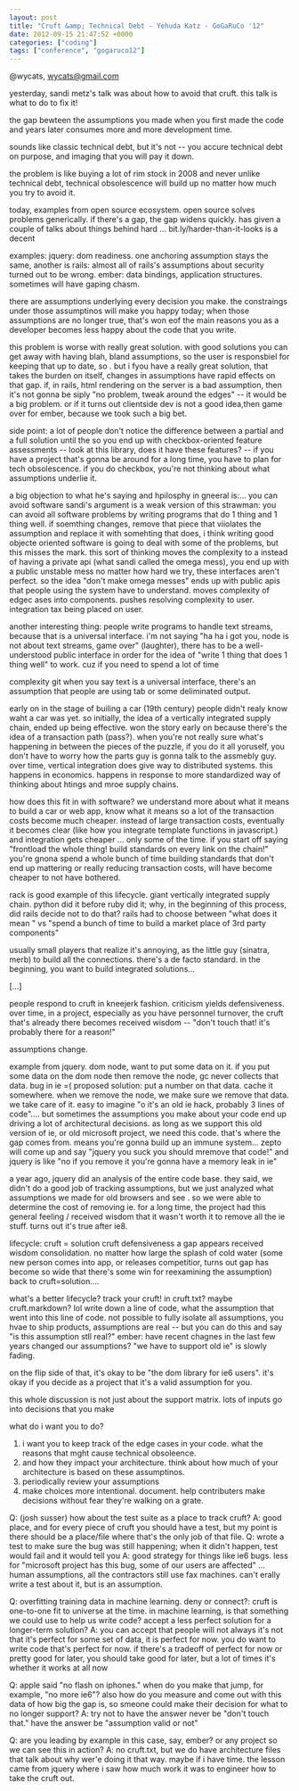 ```yaml
---
layout: post
title: "Cruft &amp; Technical Debt - Yehuda Katz - GoGaRuCo '12"
date: 2012-09-15 21:47:52 +0000
categories: ["coding"]
tags: ["conference", "gogaruco12"]
---
```


@wycats, wycats@gmail.com

yesterday, sandi metz's talk was about how to avoid that cruft. this talk is what to do to fix it! 

the gap bewteen the assumptions you made when you first made the code and years later consumes more and more development time. 

sounds like classic technical debt, but it's not -- you accure technical debt on purpose, and imaging that you will pay it down. 

the problem is like buying a lot of rim stock in 2008 and never
unlike technical debt, technical obsolescence will build up no matter how much you try to avoid it. 

today, examples from open source ecosystem. open source solves problems generically. if there's a gap, the gap widens quickly. 
has given a couple of talks about things behind hard ... bit.ly/harder-than-it-looks is a decent 

examples: 
jquery: dom readiness. one anchoring assumption stays the same, another is 
rails: almost all of rails's assumptions about security turned out to be wrong. 
ember: data bindings, application structures. sometimes will have gaping chasm. 

there are assumptions underlying every decision you make. the constraings under those assumptinos will make you happy today; when those assumptions are no longer true, that's won eof the main reasons you as a developer becomes less happy about the code that you write. 

this problem is worse with really great solution. with good solutions you can get away with having blah, bland assumptions, so the user is responsbiel for keeping that up to date, so . but i fyou have a really great solution, that takes the burden on itself, changes in assumptions have rapid effects on that gap. if, in rails, html rendering on the server is a bad assumption, then it's not gonna be siply "no problem, tweak around the edges" -- it would be a big problem. or if it turns out clientside dev is not a good idea,then game over for ember, because we took such a big bet. 

side point: a lot of people don't notice the difference between a partial and a full solution until the 
so you end up with checkbox-oriented feature assessments -- look at this library, does it have these features? -- if you have a project that's gonna be around for a long time, you have to plan for tech obsolescence. if you do checkbox, you're not thinking about what assumptions underlie it. 

a big objection to what he's saying and hpilosphy in gneeral is:... you can avoid software
sandi's argument is a weak version of this strawman: you can avoid all software problems by writing programs that do 1 thing and 1 thing well. if soemthing changes, remove that piece that viiolates the assumption and replace it with somehting that does,
i think writing good objecte oriented software is going to deal with some of the problems, but this misses the mark. this sort of thinking moves the complexity to a 
instead of having a private api (what sandi called the omega mess), you end up with a public unstable mess 
no matter how hard we try, these interfaces aren't perfect. so the idea "don't make omega messes" ends up with public apis that people using the system have to understand. moves complexity of edgec ases into components. pushes resolving complexity to user. integration tax being placed on user. 

another interesting thing: people 
write programs to handle text streams, because that is a universal interface. i'm not saying "ha ha i got you, node is not about text streams, game over" (laughter), there has to be a well-understood public interface in order for the idea of "write 1 thing that does 1 thing well" to work. cuz if you need to spend a lot of time 

complexity
git
when you say text is a universal interface, there's an assumption that people are using tab or some deliminated output. 

early on in the stage of builing a car (19th century) people didn't realy know waht a car was yet. so initially, the idea of a vertically integrated supply chain, ended up being effective. won the story early on because there's the idea of a transaction path (pass?). when you're not really sure what's happening in between the pieces of the puzzle, if you do it all yoruself, you don't have to worry how the parts guy is gonna talk to the assmebly guy. 
over time, vertical integration does give way to distributed systems. this happens in economics. happens in response to more standardized way of thinking about htings and mroe supply chains. 

how does this fit in with software? 
we understand more about what it means to build a car or web app, know what it means
so a lot of the transaction costs become much cheaper. instead of large transaction costs, eventually it becomes clear (like how you integrate template functions in javascript.)
and integration gets cheaper ... only some of the time. if you start off saying "frontload the whole thing! build standards on every link on the chain!" you're gnona spend a whole bunch of time building standards that don't end up mattering or really reducing transaction costs, will have become cheaper to not have bothered. 

rack is good example of this lifecycle. giant vertically integrated supply chain. python did it before ruby did it; why, in the beginning of this process, did rails decide not to do that? rails had to choose between "what does it mean " vs "spend a bunch of time to build a market place of 3rd party components" 

usually small players that realize it's annoying, as the little guy (sinatra, merb) to build all the connections. there's a de facto standard. in the beginning, you want to build integrated solutions...

[...]

people respond to cruft in kneejerk fashion. criticism yields defensiveness. over time, in a project, especially as you have personnel turnover, the cruft that's already there becomes received wisdom -- "don't touch that! it's probably there for a reason!" 

assumptions change. 

example from jquery. dom node, want to put some data on it. if you put some data on the dom node then remove the node, gc never collects that data. bug in ie =( 
proposed solution: put a number on that data. cache it somewhere. when we remove the node, we make sure we remove that data. we take care of it. easy to imagine "o it's an old ie hack, probably 3 lines of code".... but sometimes the assumptions you make about your code end up driving a lot of architectural decisions. as long as we support this old version of ie, or old microsoft project, we need this code. that's where the gap comes from. means you're gonna build up an immune system... zepto will come up and say "jquery you suck you should mremove that code!" and jquery is like "no if you remove it you're gonna have a memory leak in ie"

a year ago, jquery did an analysis of the entire code base. they said, we didn't do a good job of tracking assumptions, but we just analyzed what assumptions we made for old browsers and see . so we were able to determine the cost of removing ie. for a long time, the project had this general feeling / received wisdom that it wasn't worth it to remove all the ie stuff. turns out it's true after ie8. 

lifecycle:
cruft = solution
cruft defensiveness
a gap appears
received wisdom consolidation. no matter how large the 
splash of cold water (some new person comes into app, or releases competitior, turns out gap has become so wide that there's some win for reexamining the assumption)
back to cruft=solution....

what's a better lifecycle?
track your cruft!
in cruft.txt? maybe cruft.markdown? lol 
write down a line of code, what the assumption that went into this line of code. 
not possible to fully isolate all assumptions, you hvae to ship products, assumptions are real -- but you can do this and say "is this assumption stll real?" ember: have recent chagnes in the last few years changed our assumptions? "we have to support old ie" is slowly fading. 

on the flip side of that, it's okay to be "the dom library for ie6 users". it's okay if you decide as a project that it's a valid assumption for you. 

this whole discussion is not just about the support matrix. lots of inputs go into decisions that you make

what do i want you to do? 

1. i want you to keep track of the edge cases in your code. what the reasons that mght cause technical obsoleence. 
2. and how they impact your architecture. think about how much of your architecture is based on these assumptinos. 
3. periodically review your assumptions
4. make choices more intentional. document. help contributers make decisions without fear they're walking on a grate. 

Q: (josh susser) how about the test suite as a place to track cruft?
A: good place, and for every piece of cruft you should have a test, but my point is there should be a place/file where that's the only job of that file. 
Q: wrote a test to make sure the bug was still happening; when it didn't happen, test would fail and it would tell you 
A: good strategy for things like ie6 bugs. less for "microsoft project has this bug, some of our users are affected" ... human assumptions, all the contractors still use fax machines. can't erally write a test about it, but is an assumption. 

Q: overfitting training data in machine learning. deny or connect?: cruft is one-to-one fit to universe at the time. in machine learning, 
is that something we could use to help us write code? accept a less perfect solution for a longer-term solution? 
A: you can accept that people will not always 
it's not that it's perfect for some set of data, it is perfect for now. you do want to write code that's perfect for now. if there's a tradeoff of perfect for now or pretty good for later, you should take good for later, but a lot of times it's whether it works at all now 

Q: apple said "no flash on iphones." when do you make that jump, for example, "no more ie6"? also how do you measure and come out with this data of how big the gap is, so smeone could make their decision for what to no longer support? 
A: try not to have the answer never be "don't touch that." have the answer be "assumption valid or not"

Q: are you leading by example in this case, say, ember? or any project so we can see this in action? 
A: no cruft.txt, but we do have architecture files that talk about why wer'e doing it that way. maybe if i have time. the lesson came from jquery where i saw how much work it was to engineer how to take the cruft out.